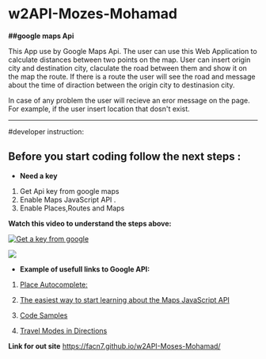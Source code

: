 # w2API-Mozes-Mohamad
**##google maps Api**

This App use by Google Maps Api.
The user can use this Web Application to calculate distances between two points on the map.
User can insert origin city and destination city, claculate the road between them and show it on the map the route.
If there is a route the user will see the road and message about the time of diraction between the origin city to destinasion city.

In case of any problem the user will recieve an eror message on the page.
For example, if the user insert location that dosn't exist.

---

#developer instruction:
## Before you start coding follow the next steps :
- **Need a key** 

1. Get Api key from google maps 
2. Enable Maps JavaScript API	.
3. Enable Places,Routes and Maps

**Watch this video to understand the steps above:**

[![Get a key from google](https://img.youtube.com/vi/9ImLCQBj9SE/0.jpg)](https://www.youtube.com/watch?v=9ImLCQBj9SE)

 ![](https://i.imgur.com/F8Oowp0.png)



- **Example of usefull links to Google API:**

1.  [Place Autocomplete:](https://developers.google.com/places/web-service/autocomplete)

2. [The easiest way to start learning about the Maps JavaScript API](https://developers.google.com/maps/documentation/javascript/tutorial)

3. [Code Samples
](https://developers.google.com/maps/documentation/javascript/examples/)



4. [Travel Modes in Directions
](https://developers.google.com/maps/documentation/javascript/examples/directions-travel-modes)

**Link for out site**
https://facn7.github.io/w2API-Moses-Mohamad/   
   
